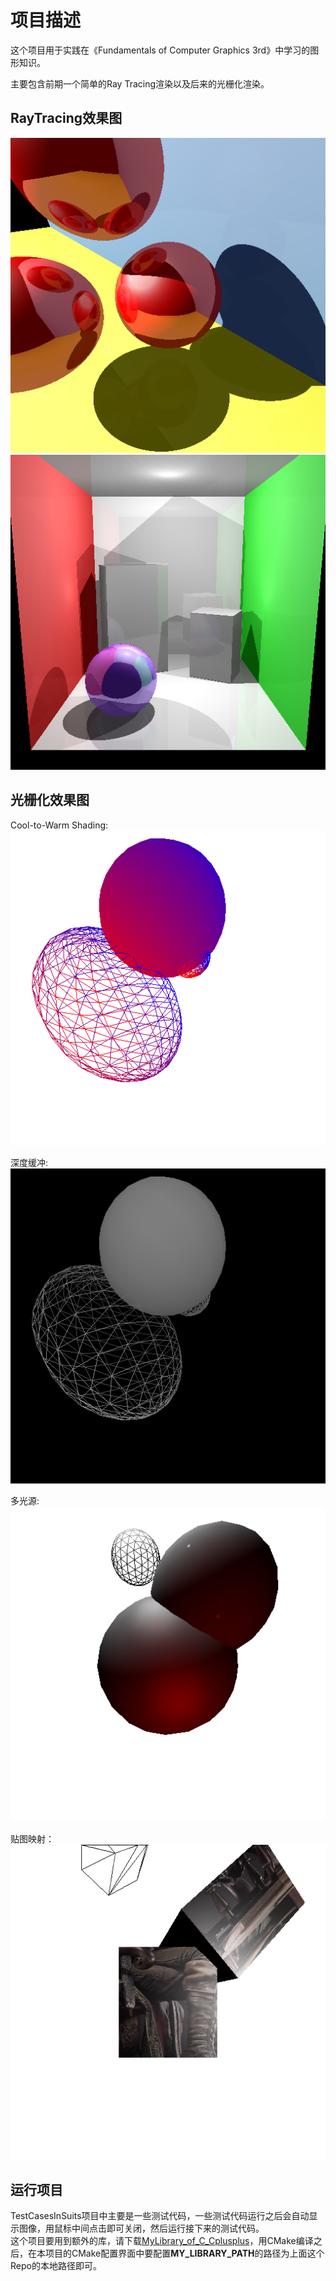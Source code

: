 # 项目描述

这个项目用于实践在《Fundamentals of Computer Graphics 3rd》中学习的图形知识。

主要包含前期一个简单的Ray Tracing渲染以及后来的光栅化渲染。

## RayTracing效果图

![效果图1](OutputTestImage/ForCommonClasses/ThisIsForSceneRayColor06.png)
![效果图2](OutputTestImage/RayRender/InsideBox29.png)

## 光栅化效果图

Cool-to-Warm Shading:
![Cool-to-Warm Shading](./OutputTestImage/RasterizeTriangle/sphere_wireframe_001.png)

深度缓冲:
![深度缓冲](OutputTestImage/RasterizeTriangle/sphere_wireframe_001_depth.png)

多光源:
![多光源](OutputTestImage/Runtime/savePicture3.png)

贴图映射：
![贴图映射](OutputTestImage/RasterizeTriangle/texture_mapping_001.png)

## 运行项目

TestCasesInSuits项目中主要是一些测试代码，一些测试代码运行之后会自动显示图像，用鼠标中间点击即可关闭，然后运行接下来的测试代码。  
这个项目要用到额外的库，请下载[MyLibrary_of_C_Cplusplus](https://github.com/181847/MyLibrary_of_C_Cplusplus)，用CMake编译之后，在本项目的CMake配置界面中要配置**MY_LIBRARY_PATH**的路径为上面这个Repo的本地路径即可。
